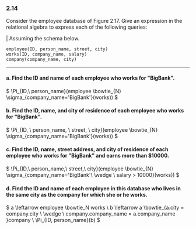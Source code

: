 ### 2.14

Consider the employee database of Figure 2.17. Give an expression in the relational algebra to express each of the following queries:

| Assuming the schema below.
```
employee(ID, person_name, street, city)
works(ID, company_name, salary)
company(company_name, city)
```
---

#### a. Find the ID and name of each employee who works for "BigBank".
$
\Pi_{ID,\ person\_name}(employee \bowtie_{N} \sigma_{company\_name='BigBank'}(works))
$


#### b. Find the ID, name, and city of residence of each employee who works for "BigBank".
$
\Pi_{ID, \ person\_name, \ street, \ city}(employee \bowtie_{N} \sigma_{company\_name='BigBank'}(works))
$


#### c. Find the ID, name, street address, and city of residence of each employee who works for "BigBank" and earns more than $10000.
$
\Pi_{ID,\ person\_name,\ street,\ city}(employee \bowtie_{N} \sigma_{company\_name='BigBank'\ \wedge \ salary > 10000}(works))
$

#### d. Find the ID and name of each employee in this database who lives in the same city as the company for which she or he works.


$
a \leftarrow employee \bowtie_N works \\
b \leftarrow a \bowtie_{a.city = company.city \ \wedge \ company.company_name = a.company_name }company \\
\Pi_{ID, person\_name}(b)
$
